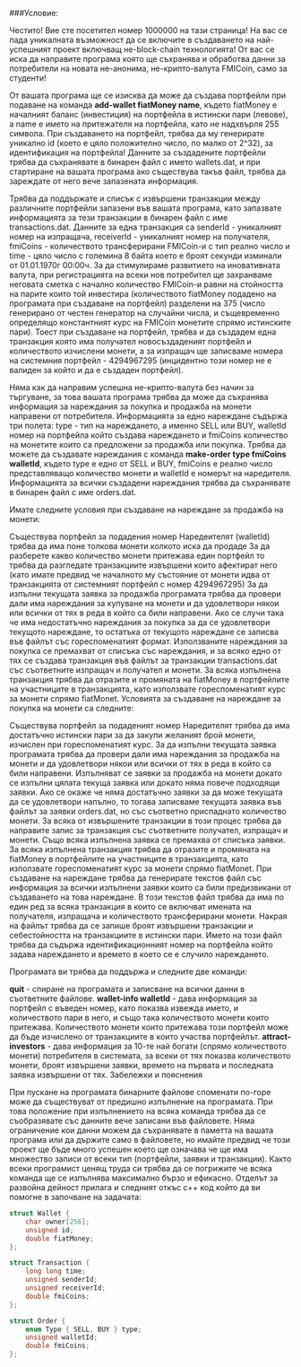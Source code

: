 ###Условие:

Честито! Вие сте посетител номер 1000000 на тази страница! На вас се пада уникалната възможност да се включите в създаването на най-успешният проект включващ не-block-chain технологията! От вас се иска да направите програма която ще съхранява и обработва данни за потребители на новата не-анонима, не-крипто-валута FMICoin, само за студенти!

От вашата програма ще се изисква да може да създава портфейли при подаване на команда **add-wallet fiatMoney name**, където fiatMoney е началният баланс (инвестиция) на портфейла в истински пари (левове), а name е името на притежателя на портфейла, като не надхвърля 255 символа. При създаването на портфейл, трябва да му генерирате уникално id (което е цяло положително число, по малко от 2^32), за идентификация на портфейла! Данните за създадените портфейли трябва да съхранявате в бинарен файл с името wallets.dat, и при стартиране на вашата програма ако съществува такъв файл, трябва да зареждате от него вече запазената информация.

Трябва да поддържате и списък с извършени транзакции между различните портфейли запазени във вашата програма, като запазвате информацията за тези транзакции в бинарен файл с име transactions.dat. Данните за една транзакция са senderId - уникалният номер на изпращача, receiverId - уникалният номер на получателя, fmiCoins - количеството трансферирани FMICoin-и с тип реално число и time - цяло число с големина 8 байта което е броят секунди изминали от 01.01.1970г 00:00ч. За да стимулираме развитието на иновативната валута, при регистрацията на всеки нов потребител ще захранваме неговата сметка с начално количество FMICoin-и равни на стойността на парите които той инвестира (количеството fiatMoney подадено на програмата при създаване на портфейл) разделени на 375 (число генерирано от честен генератор на случайни числа, и същевременно определящо константният курс на FMICoin монетите спрямо истинските пари). Тоест при създаване на портфейл, трябва и да създадем една транзакция която има получател новосъздаденият портфейл и количеството изчислени монети, а за изпращач ще записваме номера на системния портфейл - 4294967295 (инцидентно този номер не е валиден за който и да е създаден портфейл).

Няма как да направим успешна не-крипто-валута без начин за търгуване, за това вашата програма трябва да може да съхранява информация за нареждания за покупка и продажба на монети направени от потребителя. Информацията за едно нареждане съдържа три полета: type - тип на нареждането, а именно SELL или BUY, walletId номер на портфейла който създава нареждането и fmiCoins количество на монетите които са предложени за продажба или покупка. Трябва да можете да създавате нареждания с команда **make-order type fmiCoins walletId**, където type е едно от SELL и BUY, fmiCoins е реално число представляващо количество монети и walletId е номерът на наредителя. Информацията за всички създадени нареждания трябва да съхранявате в бинарен файл с име orders.dat.

Имате следните условия при създаване на нареждане за продажба на монети:

Съществува портфейл за подадения номер
Наредеителят (walletId) трябва да има поне толкова монети колкото иска да продаде
За да разберете какво количество монети притежава един портфейл то трябва да разгледате транзакциите извършени които афектират него (като имате предвид че началното му състояние от монети идва от транзакцията от системният портфейл с номер 4294967295)
За да изпълни текущата заявка за продажба програмата трябва да провери дали има нареждания за купуване на монети и да удовлетвори някои или всички от тях в реда в който са били направени. Ако се случи така че има недостатъчно нареждания за покупка за да се удовлетвори текущото нареждане, то остатъка от текущото нареждане се записва във файлът със гореспоменатият формат. Използваните нареждания за покупка се премахват от списъка със нареждания, и за всяко едно от тях се създава транзакция във файлът за транзакции transactions.dat със съответните изпращач и получател и монети.
За всяка изпълнена транзакция трябва да отразите и промяната на fiatMoney в портфейлите на участниците в транзакцията, като използвате гореспоменатият курс за монети спрямо fiatMonet.
Условията за създаване на нареждане за покупка на монети са следните:

Съществува портфейл за подаденият номер
Наредителят трябва да има достатъчно истински пари за да закупи желаният брой монети, изчислен при гореспоменатият курс. За да изпълни текущата заявка програмата трябва да провери дали има нареждания за продажба на монети и да удовлетвори някои или всички от тях в реда в който са били направени. Изпълняват се заявки за продажба на монети докато се изпълни цялата текуща заявка или докато няма повече подходящи заявки. Ако се окаже че няма достатъчно заявки за да може текущата да се удовлетвори напълно, то тогава записваме текущата заявка във файлът за заявки orders.dat, но със съответно приспаднато количество монети. За всяка от извършените транзакции в този процес трябва да направите запис за транзакция със съответните получател, изпращач и монети. Също всяка изпълнена заявка се премахва от списъка заявки.
За всяка изпълнена транзакция трябва да отразите и промяната на fiatMoney в портфейлите на участниците в транзакцията, като използвате гореспоменатият курс за монети спрямо fiatMonet.
При създаване на нареждане трябва да генерирате текстов файл със информация за всички изпълнени заявки които са били предизвикани от създаването на това нареждане. В този текстов файл трябва да има по един ред за всяка транзакция в които се включват имената на получателя, изпращача и количеството трансферирани монети. Накрая на файлът трябва да се запише броят извършени транзакции и себестойността на транзакциите в истински пари. Името на този файл трябва да съдържа идентификационният номер на портфейла който задава нареждането и времето в което се е случило нареждането.

Програмата ви трябва да поддържа и следните две команди:

**quit** - спиране на програмата и записване на всички данни в съответните файлове.
**wallet-info walletId** - дава информация за портфейл с въведен номер, като показва извежда името, и количеството пари в него, и също така количеството монети които притежава. Количеството монети които притежава този портфейл може да бъде изчислено от транзакциите в които участва портфейлът.
**attract-investors** - дава информация за 10-те най богати (спрямо количеството монети) потребителя в системата, за всеки от тях показва количеството монети, броят извършени заявки, времето на първата и последната заявка извършени от тях.
Забележки и пояснения

При пускане на програмата бинарните файлове споменати по-горе може да съществуват от предишно изпълнение на програмата. При това положение при изпълнението на всяка команда трябва да се съобразявате със данните вече записани във файловете.
Няма ограничение кои данни можем да съхранявате в паметта на вашата програма или да държите само в файловете, но имайте предвид че този проект ще бъде много успешен което ще означава че ще има множество записи от всеки тип (портфейли, заявки и транзакции). Както всеки програмист ценящ труда си трябва да се погрижите че всяка команда ще се изпълнява максимално бързо и ефикасно.
Отделът за развойна дейност прилага и следният откъс c++ код който да ви помогне в започване на задачата:

```cpp
struct Wallet {
    char owner[256];
    unsigned id;
    double fiatMoney;
};

struct Transaction {
    long long time;
    unsigned senderId;
    unsigned receiverId;
    double fmiCoins;
};

struct Order {
    enum Type { SELL, BUY } type;
    unsigned walletId;
    double fmiCoins;
};
```
